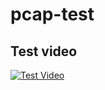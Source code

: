 # pcap-test
## Test video
[![Test Video](https://img.youtube.com/vi/qgJ5ySQUuQE/0.jpg)](https://youtu.be/qgJ5ySQUuQE)
